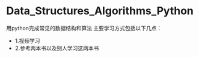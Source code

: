 # Data_Structures_Algorithms_Python
用python完成常见的数据结构和算法
主要学习方式包括以下几点：

* 1.视频学习
* 2.参考两本书以及别人学习这两本书
